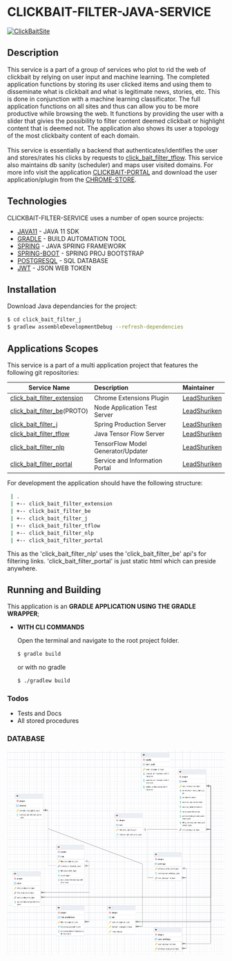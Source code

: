 # CLICKBAIT-FILTER-JAVA-SERVICE

[![ClickBaitSite](https://click-bait-filtering-plugin.com/assets/images/icon-128-122x122.png)](https://click-bait-filtering-plugin.com/index.html)

## Description

This service is a part of a group of services who plot to rid the web of clickbait by relying on user input and machine learning. The completed application functions by storing its user clicked items and using them to disseminate what is clickbait and what is legitimate news, stories, etc. This is done in conjunction with a machine learning classificator. The full application functions on all sites and thus can allow you to be more productive while browsing the web. It functions by providing the user with a slider that givies the possibility to filter content deemed clickbait or highlight content that is deemed not. The application also shows its user a topology of the most clickbaity content of each domain.
</br>
</br>
This service is essentially a backend that authenticates/identifies the user and stores/rates his clicks by requests to [click_bait_filter_tflow]. This service also maintains db sanity (scheduler) and maps user visited domains. For more info visit the application [CLICKBAIT-PORTAL] and download the user application/plugin from the [CHROME-STORE].

## Technologies

CLICKBAIT-FILTER-SERVICE uses a number of open source projects:

  * [JAVA11] - JAVA 11 SDK
  * [GRADLE] - BUILD AUTOMATION TOOL
  * [SPRING] - JAVA SPRING FRAMEWORK
  * [SPRING-BOOT] - SPRING PROJ BOOTSTRAP
  * [POSTGRESQL] - SQL DATABASE
  * [JWT] - JSON WEB TOKEN

## Installation

Download Java dependancies for the project:
```sh
$ cd click_bait_filter_j
$ gradlew assembleDevelopmentDebug --refresh-dependencies
```

## Applications Scopes

This service is a part of a multi application project that features the following git repositories:

| Service Name                                  | Description                         | Maintainer              |
| ----------------------------------------      |:------------------------------------|:------------------------|
| [click_bait_filter_extension]                 | Chrome Extensions Plugin            | [LeadShuriken]          |
| [click_bait_filter_be]\(PROTO)                | Node Application Test Server        | [LeadShuriken]          |
| [click_bait_filter_j]                         | Spring Production Server            | [LeadShuriken]          |
| [click_bait_filter_tflow]                     | Java Tensor Flow Server             | [LeadShuriken]          |
| [click_bait_filter_nlp]                       | TensorFlow Model Generator/Updater  | [LeadShuriken]          |
| [click_bait_filter_portal]                    | Service and Information Portal      | [LeadShuriken]          |


For development the application should have the following structure:
```sh
 | .
 | +-- click_bait_filter_extension
 | +-- click_bait_filter_be
 | +-- click_bait_filter_j
 | +-- click_bait_filter_tflow
 | +-- click_bait_filter_nlp
 | +-- click_bait_filter_portal
```
This as the 'click_bait_filter_nlp' uses the 'click_bait_filter_be' api's for filtering links. 'click_bait_filter_portal' is just static html which can preside anywhere. 

## Running and Building

This application is an **GRADLE APPLICATION USING THE GRADLE WRAPPER**;

* **WITH CLI COMMANDS**

  Open the terminal and navigate to the root project folder.

  ```sh
  $ gradle build
  ```
  or with no gradle
  ```sh
  $ ./gradlew build
  ```

### Todos

 - Tests and Docs
 - All stored procedures

### DATABASE

![alt text](https://github.com/LeadShuriken/click_bait_filter_j/blob/master/database.png?raw=true)
 
  [JAVA11]: <https://www.oracle.com/java/technologies/javase-jdk11-downloads.html>
  [SPRING]: <https://spring.io>
  [SPRING-BOOT]: <https://spring.io/projects/spring-boot>
  [POSTGRESQL]: <https://www.postgresql.org>
  [GRADLE]: <https://gradle.org>
  [JWT]: <https://jwt.io>

  [webpack-chrome-extension-reloader]: <https://github.com/LeadShuriken/webpack-chrome-extension-reloader>
  [click_bait_filter_extension]: <https://github.com/LeadShuriken/click_bait_filter_extension>
  [click_bait_filter_be]: <https://github.com/LeadShuriken/click_bait_filter_be>
  [click_bait_filter_nlp]: <https://github.com/LeadShuriken/click_bait_filter_nlp>
  [click_bait_filter_portal]: <https://github.com/LeadShuriken/click_bait_filter_portal>
  [click_bait_filter_j]: <https://github.com/LeadShuriken/click_bait_filter_j>
  [click_bait_filter_tflow]: <https://github.com/LeadShuriken/click_bait_filter_tflow>

  [LeadShuriken]: <https://github.com/LeadShuriken>
  [rubenspgcavalcante]: <https://github.com/rubenspgcavalcante>

  [CHROME-STORE]: <https://chrome.google.com/webstore/detail/clickbait-filtering-plugi/mgebfihfmenffogbbjlcljgaedfciogm>
  [CLICKBAIT-PORTAL]: <https://click-bait-filtering-plugin.com>
